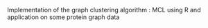 Implementation of the graph clustering algorithm : MCL using R and application on some protein graph data
